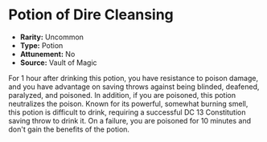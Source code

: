 # Potion of Dire Cleansing

- **Rarity:** Uncommon
- **Type:** Potion
- **Attunement:** No
- **Source:** Vault of Magic

For 1 hour after drinking this potion, you have resistance to poison damage, and you have advantage on saving throws against being blinded, deafened, paralyzed, and poisoned. In addition, if you are poisoned, this potion neutralizes the poison. Known for its powerful, somewhat burning smell, this potion is difficult to drink, requiring a successful DC 13 Constitution saving throw to drink it. On a failure, you are poisoned for 10 minutes and don't gain the benefits of the potion.
